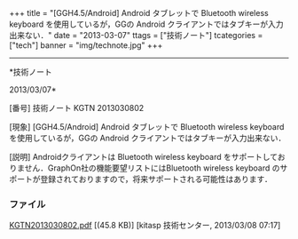 ﻿+++
title = "[GGH4.5/Android] Android タブレットで Bluetooth wireless keyboard を使用しているが，GGの Android クライアントではタブキーが入力出来ない．"
date = "2013-03-07"
ttags = ["技術ノート"]
tcategories = ["tech"]
banner = "img/technote.jpg"
+++

-----------------------------------------------------------------------------------------------------------------------------

*技術ノート

2013/03/07*


[番号]
技術ノート KGTN 2013030802

[現象]
[GGH4.5/Android] Android タブレットで Bluetooth wireless keyboard
を使用しているが，GGの Android クライアントではタブキーが入力出来ない．

[説明]
Androidクライアントは Bluetooth wireless keyboard
をサポートしておりません．GraphOn社の機能要望リストにはBluetooth
wireless keyboard
のサポートが登録されておりますので，将来サポートされる可能性はあります．


### ファイル

 
 


[KGTN2013030802.pdf](http://techreport.kitasp.net/attachments/download/1269/KGTN2013030802.pdf)
 [(45.8 KB)] [kitasp 技術センター, 2013/03/08
07:17]


 


 

